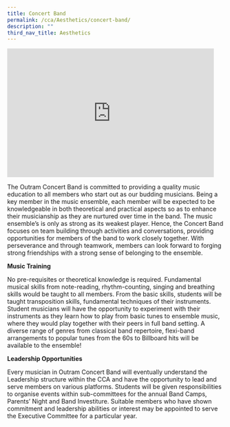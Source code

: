 ```yaml
---
title: Concert Band
permalink: /cca/Aesthetics/concert-band/
description: ""
third_nav_title: Aesthetics
---
```

<iframe allowfullscreen="true" height="299" width="480" frameborder="0" src="https://docs.google.com/presentation/d/e/2PACX-1vRM26HFihHplVSY2H50_-MdwUJqe5TIAIT_uCDjsBtfk5xhY3HH7aMueNxMObIrotAersoIP5gD8GRN/embed?start=false&amp;loop=false&amp;delayms=3000"></iframe>

The Outram Concert Band is committed to providing a quality music education to all members who start out as our budding musicians. Being a key member in the music ensemble, each member will be expected to be knowledgeable in both theoretical and practical aspects so as to enhance their musicianship as they are nurtured over time in the band. The music ensemble’s is only as strong as its weakest player. Hence, the Concert Band focuses on team building through activities and conversations, providing opportunities for members of the band to work closely together. With perseverance and through teamwork, members can look forward to forging strong friendships with a strong sense of belonging to the ensemble.

**Music Training**

No pre-requisites or theoretical knowledge is required. Fundamental musical skills from note-reading, rhythm-counting, singing and breathing skills would be taught to all members. From the basic skills, students will be taught transposition skills, fundamental techniques of their instruments. Student musicians will have the opportunity to experiment with their instruments as they learn how to play from basic tunes to ensemble music, where they would play together with their peers in full band setting. A diverse range of genres from classical band repertoire, flexi-band arrangements to popular tunes from the 60s to Billboard hits will be available to the ensemble!

**Leadership Opportunities**

Every musician in Outram Concert Band will eventually understand the Leadership structure within the CCA and have the opportunity to lead and serve members on various platforms. Students will be given responsibilities to organise events within sub-committees for the annual Band Camps, Parents’ Night and Band Investiture. Suitable members who have shown commitment and leadership abilities or interest may be appointed to serve the Executive Committee for a particular year.